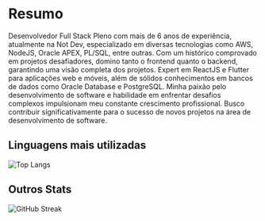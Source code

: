 # Resumo

Desenvolvedor Full Stack Pleno com mais de 6 anos de experiência, atualmente na Not Dev, especializado em diversas tecnologias como AWS, NodeJS, Oracle APEX, PL/SQL, entre outras. Com um histórico comprovado em projetos desafiadores, domino tanto o frontend quanto o backend, garantindo uma visão completa dos projetos. Expert em ReactJS e Flutter para aplicações web e móveis, além de sólidos conhecimentos em bancos de dados como Oracle Database e PostgreSQL. Minha paixão pelo desenvolvimento de software e habilidade em enfrentar desafios complexos impulsionam meu constante crescimento profissional. Busco contribuir significativamente para o sucesso de novos projetos na área de desenvolvimento de software.

## Linguagens mais utilizadas

![Top Langs](https://github-readme-stats-git-masterrstaa-rickstaa.vercel.app/api/top-langs/?username=NulledException&bg_color=000&border_color=30A3DC&title_color=E94D5F&hide_title=true&layout=compact&text_color=FFF)

## Outros Stats

![GitHub Streak](https://streak-stats.demolab.com/?user=NulledException&theme=bear&background=000&border=30A3DC&dates=FFF)
